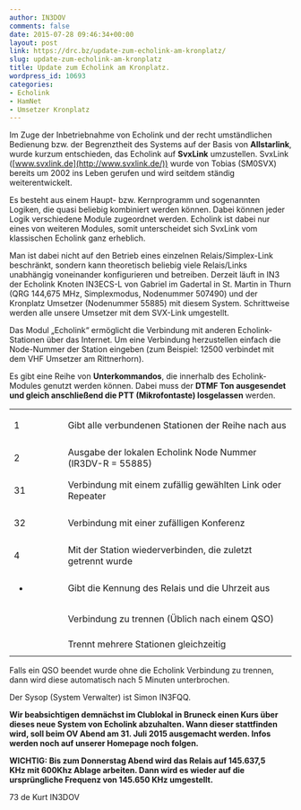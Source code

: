 ```yaml
---
author: IN3DOV
comments: false
date: 2015-07-28 09:46:34+00:00
layout: post
link: https://drc.bz/update-zum-echolink-am-kronplatz/
slug: update-zum-echolink-am-kronplatz
title: Update zum Echolink am Kronplatz.
wordpress_id: 10693
categories:
- Echolink
- HamNet
- Umsetzer Kronplatz
---
```


Im Zuge der Inbetriebnahme von Echolink und der recht umständlichen Bedienung bzw. der Begrenztheit des Systems auf der Basis von **Allstarlink**, wurde kurzum entschieden, das Echolink auf **SvxLink** umzustellen. SvxLink ([www.svxlink.de](http://www.svxlink.de/)) wurde von Tobias (SM0SVX) bereits um 2002 ins Leben gerufen und wird seitdem ständig weiterentwickelt.

Es besteht aus einem Haupt- bzw. Kernprogramm und sogenannten Logiken, die quasi beliebig kombiniert werden können. Dabei können jeder Logik verschiedene Module zugeordnet werden. Echolink ist dabei nur eines von weiteren Modules, somit unterscheidet sich SvxLink vom klassischen Echolink ganz erheblich.

Man ist dabei nicht auf den Betrieb eines einzelnen Relais/Simplex-Link beschränkt, sondern kann theoretisch beliebig viele Relais/Links unabhängig voneinander konfigurieren und betreiben. Derzeit läuft in IN3 der Echolink Knoten IN3ECS-L von Gabriel im Gadertal in St. Martin in Thurn (QRG 144,675 MHz, Simplexmodus, Nodenummer 507490) und der Kronplatz Umsetzer (Nodenummer 55885) mit diesem System. Schrittweise werden alle unsere Umsetzer mit dem SVX-Link umgestellt.

Das Modul „Echolink“ ermöglicht die Verbindung mit anderen Echolink-Stationen über das Internet. Um eine Verbindung herzustellen einfach die Node-Nummer der Station eingeben (zum Beispiel: 12500 verbindet mit dem VHF Umsetzer am Rittnerhorn).

Es gibt eine Reihe von **Unterkommandos**, die innerhalb des Echolink-Modules genutzt werden können. Dabei muss der **DTMF Ton ausgesendet und gleich anschließend die PTT (Mikrofontaste) losgelassen** werden.
<table >
<tbody >
<tr >

<td width="111" >


1



</td>

<td width="541" >Gibt alle verbundenen Stationen der Reihe nach aus
</td>
</tr>
<tr >

<td width="111" >


2



</td>

<td width="541" >Ausgabe der lokalen Echolink Node Nummer (IR3DV-R = 55885)
</td>
</tr>
<tr >

<td width="111" >


31



</td>

<td width="541" >Verbindung mit einem zufällig gewählten Link oder Repeater
</td>
</tr>
<tr >

<td width="111" >


32



</td>

<td width="541" >Verbindung mit einer zufälligen Konferenz
</td>
</tr>
<tr >

<td width="111" >


4



</td>

<td width="541" >Mit der Station wiederverbinden, die zuletzt getrennt wurde
</td>
</tr>
<tr >

<td width="111" >


*



</td>

<td width="541" >Gibt die Kennung des Relais und die Uhrzeit aus
</td>
</tr>
<tr >

<td width="111" >


#



</td>

<td width="541" >Verbindung zu trennen (Üblich nach einem QSO)
</td>
</tr>
<tr >

<td width="111" >


##



</td>

<td width="541" >Trennt mehrere Stationen gleichzeitig
</td>
</tr>
</tbody>
</table>
Falls ein QSO beendet wurde ohne die Echolink Verbindung zu trennen, dann wird diese automatisch nach 5 Minuten unterbrochen.

Der Sysop (System Verwalter) ist Simon IN3FQQ.

**Wir beabsichtigen demnächst im Clublokal in Bruneck einen Kurs über dieses neue System von Echolink abzuhalten. Wann dieser stattfinden wird, soll beim OV Abend am 31. Juli 2015 ausgemacht werden. Infos werden noch auf unserer Homepage noch folgen.**

**WICHTIG: Bis zum Donnerstag Abend wird das Relais auf 145.637,5 KHz mit 600Khz Ablage arbeiten. Dann wird es wieder auf die ursprüngliche Frequenz von 145.650 KHz umgestellt.**

73 de Kurt IN3DOV


